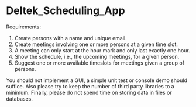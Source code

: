 # Deltek_Scheduling_App

Requirements: 
1) Create persons with a name and unique email.
2) Create meetings involving one or more persons at a given time slot.
3) A meeting can only start at the hour mark and only last exactly one hour.
4) Show the schedule, i.e., the upcoming meetings, for a given person.
5) Suggest one or more available timeslots for meetings given a group of persons.

You should not implement a GUI, a simple unit test or console demo should suffice. Also please try to keep the number of third party libraries to a minimum. Finally, please do not spend time on storing data in files or databases.
